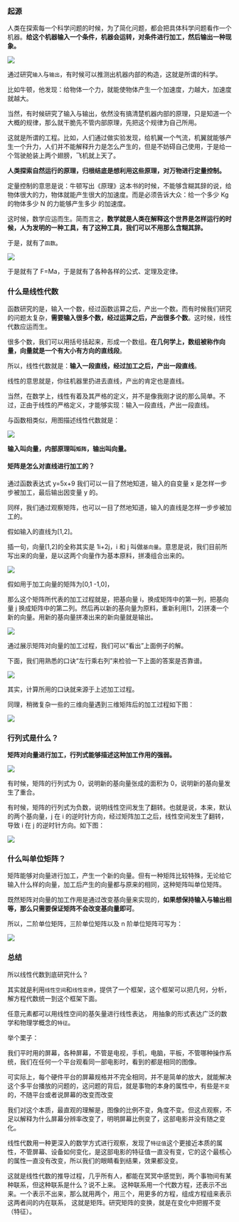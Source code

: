 ### 起源

人类在探索每一个科学问题的时候，为了简化问题，都会把具体科学问题看作一个机器。**给这个机器输入一个条件，机器会运转，对条件进行加工，然后输出一种现象。**

![](https://gcy-1306312261.cos.ap-chengdu.myqcloud.com/blog/20230519171815.png)

通过研究`输入`与`输出`，有时候可以推测出机器内部的构造，这就是所谓的科学。

比如牛顿，他发现：给物体一个力，就能使物体产生一个加速度，力越大，加速度就越大。

当然，有时候研究了输入与输出，依然没有搞清楚机器内部的原理，只是知道一个大概的规律，那么就干脆先不管内部原理，先把这个规律为自己所用。

这就是所谓的工程。比如，人们通过做实验发现，给机翼一个气流，机翼就能够产生一个升力，人们并不能解释升力是怎么产生的，但是不妨碍自己使用，于是给一个驾驶舱装上两个翅膀，飞机就上天了。

**人类探索自然运行的原理，归根结底是想利用这些原理，对万物进行定量控制。**

定量控制的意思是说：牛顿写出《原理》这本书的时候，不能够含糊其辞的说，给物体很大的力，物体就能产生很大的加速度。而是必须告诉大众：给一个多少 Kg 的物体多少 N 的力能够产生多少
的加速度。

这时候，数学应运而生。简而言之，**数学就是人类在解释这个世界是怎样运行的时候，人为发明的一种工具，有了这种工具，我们可以不用那么含糊其辞。**

于是，就有了`函数`。

![](https://gcy-1306312261.cos.ap-chengdu.myqcloud.com/blog/20230519172206.png)

于是就有了 F=Ma，于是就有了各种各样的公式、定理及定律。

### 什么是线性代数

函数研究的是，输入一个数，经过函数运算之后，产出一个数。而有时候我们研究的问题太复杂，**需要输入很多个数，经过运算之后，产出很多个数**。这时候，线性代数应运而生。

很多个数，我们可以用括号括起来，形成一个数组。**在几何学上，数组被称作向量，向量就是一个有大小有方向的直线段**。

所以，线性代数就是：**输入一段直线，经过加工之后，产出一段直线**。

线性的意思就是，你往机器里扔进去直线，产出的肯定也是直线。

当然，在数学上，线性有着及其严格的定义，并不是像我刚才说的那么简单。不过，正由于线性的严格定义，才能够实现：输入一段直线，产出一段直线。

与函数相类似，用图描述线性代数就是：

![](https://gcy-1306312261.cos.ap-chengdu.myqcloud.com/blog/20230519172623.png)

**输入叫向量，内部原理叫`矩阵`，输出叫向量。**

#### 矩阵是怎么对直线进行加工的？

通过函数表达式 y=5x+9 我们可以一目了然地知道，输入的自变量 x 是怎样一步步被加工，最后输出因变量 y 的。

同样，我们通过观察矩阵，也可以一目了然地知道，输入的直线是怎样一步步被加工的。

假如输入的直线为[1,2]。

插一句，向量[1,2]的全称其实是 1i+2j，i 和 j 叫做`基向量`。意思是说，我们目前所写出来的向量，是以这两个向量作为基本原料，拼凑组合出来的。

![](https://gcy-1306312261.cos.ap-chengdu.myqcloud.com/blog/20230519172821.png)

假如用于加工向量的矩阵为[0,1 -1,0]，

那么这个矩阵所代表的加工过程就是，把基向量 i，换成矩阵中的第一列，把基向量 j 换成矩阵中的第二列。然后再以新的基向量为原料，重新利用[1，2]拼凑一个新的向量。用新的基向量拼凑出来的新向量就是输出。

![](https://gcy-1306312261.cos.ap-chengdu.myqcloud.com/blog/20230519172851.png)

通过展示矩阵对向量的加工过程，我们可以“看出”上面例子的解。

下面，我们用熟悉的口诀“左行乘右列”来检验一下上面的答案是否靠谱。

![](https://gcy-1306312261.cos.ap-chengdu.myqcloud.com/blog/20230519172915.png)

其实，计算所用的口诀就来源于上述加工过程。

同理，稍微复杂一些的三维向量遇到三维矩阵后的加工过程如下图：

![](https://gcy-1306312261.cos.ap-chengdu.myqcloud.com/blog/20230519173233.png)

### 行列式是什么？

**矩阵对向量进行加工，行列式能够描述这种加工作用的强弱。**

![](https://gcy-1306312261.cos.ap-chengdu.myqcloud.com/blog/20230519173450.png)

有时候，矩阵的行列式为 0，说明新的基向量张成的面积为 0，说明新的基向量发生了重合。

有时候，矩阵的行列式为负数，说明线性空间发生了翻转。也就是说，本来，默认的两个基向量，j 在 i 的逆时针方向，经过矩阵加工之后，线性空间发生了翻转，导致 i 在 j 的逆时针方向。如下图：

![](https://gcy-1306312261.cos.ap-chengdu.myqcloud.com/blog/20230519173612.png)

### 什么叫单位矩阵？

矩阵能够对向量进行加工，产生一个新的向量。但有一种矩阵比较特殊，无论给它输入什么样的向量，加工后产生的向量都与原来的相同，这种矩阵叫单位矩阵。

既然矩阵对向量的加工作用是通过改变基向量来实现的，**如果想保持输入与输出相等，那么只需要保证矩阵不会改变基向量即可**。

所以，二阶单位矩阵，三阶单位矩阵以及 n 阶单位矩阵可写为：

![](https://gcy-1306312261.cos.ap-chengdu.myqcloud.com/blog/20230519173939.png)

### 总结

所以线性代数到底研究什么？

其实就是利用`线性空间`和`线性变换`，提供了一个框架，这个框架可以把几何，分析，解方程代数统一到这个框架下面。

任意元素都可以用线性空间的基矢量进行线性表达， 用抽象的形式表达广泛的数学和物理学概念的`特征`。

举个栗子：

我们平时用的屏幕，各种屏幕，不管是电视，手机，电脑，平板，不管哪种操作系统，我们在任何一个平台观看同一部电影时，看到的都是相同的图像。

可实际上，每个硬件平台的屏幕规格并不完全相同，并不是简单的放大，就能解决这个多平台播放的问题的，这问题的背后，就是事物的本身的属性中，有些是`不变`的，不随平台或者说屏幕的改变而改变

我们对这个本质，最直观的理解是，图像的比例不变，角度不变。但这点观察，不足以解释为什么屏幕分辨率改变了，明明屏幕比例变了，这部电影并没有随之变化。

线性代数用一种更深入的数学方式进行观察，发现了`特征值`这个更接近本质的属性，不管屏幕、设备如何变化，是这部电影的特征值一直没有变，它的这个最核心的属性一直没有改变，所以我们的眼睛看到结果，效果都没变。

这就是线性代数的推导过程，几乎所有人，都能在冥冥中感觉到，两个事物间有某种联系，但这种联系是什么？说不上来。 这种联系用一个代数方程，还表示不出来。一个表示不出来，那么就用两个，用三个，用更多的方程，组成方程组来表示这两者间的内在联系， 这就是矩阵。研究矩阵的变换，就是在变化中把握不变（特征）。
